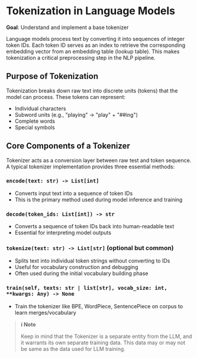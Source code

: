 # Tokenization in Language Models

**Goal**: Understand and implement a base tokenizer

Language models process text by converting it into sequences of integer token IDs. Each token ID serves as an index to retrieve the corresponding embedding vector from an embedding table (lookup table). This makes tokenization a critical preprocessing step in the NLP pipeline.

## Purpose of Tokenization

Tokenization breaks down raw text into discrete units (tokens) that the model can process. These tokens can represent:

- Individual characters
- Subword units (e.g., "playing" → "play" + "##ing")
- Complete words
- Special symbols

## Core Components of a Tokenizer

Tokenizer acts as a conversion layer between raw test and token sequence. A typical tokenizer implementation provides three essential methods:

### `encode(text: str) -> List[int]`

- Converts input text into a sequence of token IDs
- This is the primary method used during model inference and training

### `decode(token_ids: List[int]) -> str`

- Converts a sequence of token IDs back into human-readable text
- Essential for interpreting model outputs

### `tokenize(text: str) -> List[str]` (optional but common)

- Splits text into individual token strings without converting to IDs
- Useful for vocabulary construction and debugging
- Often used during the initial vocabulary building phase

### `train(self, texts: str | list[str], vocab_size: int, **kwargs: Any) -> None`

- Train the tokenizer like BPE, WordPiece, SentencePiece on corpus to learn merges/vocabulary

> **ℹ️ Note**
>
> Keep in mind that the Tokenizer is a separate entity from the LLM, and it warrants its own separate training data. This data may or may not be same as the data used for LLM training.
